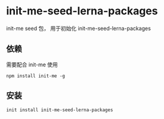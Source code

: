 # init-me-seed-lerna-packages
init-me seed 包， 用于初始化 init-me-seed-lerna-packages

## 依赖
需要配合 init-me 使用
```
npm install init-me -g
```

## 安装
```
init install init-me-seed-lerna-packages
```
